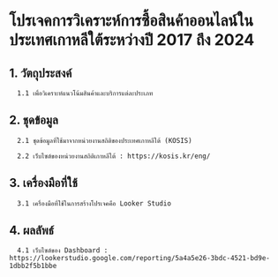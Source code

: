 # **โปรเจคการวิเคราะห์การซื้อสินค้าออนไลน์ในประเทศเกาหลีใต้ระหว่างปี 2017 ถึง 2024**

## 1. วัตถุประสงค์

      1.1 เพื่อวิเคราะห์แนวโน้มสินค้าและบริการแต่ละประเภท

## 2. ชุดข้อมูล

      2.1 ชุดข้อมูลที่ใช้มาจากหน่วยงานสถิติของประเทศเกาหลีใต้ (KOSIS) 

      2.2 เว็บไซต์ของหน่วยงานสถิติเกาหลีใต้ : https://kosis.kr/eng/
      
## 3. เครื่องมือที่ใช้

      3.1 เครื่องมือที่ใช้ในการสร้างโปรเจคคือ Looker Studio

## 4. ผลลัพธ์

      4.1 เว็บไซต์ของ Dashboard : https://lookerstudio.google.com/reporting/5a4a5e26-3bdc-4521-bd9e-1dbb2f5b1bbe
